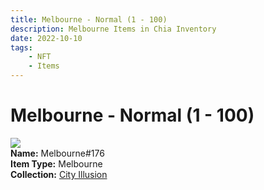 ```yaml
---
title: Melbourne - Normal (1 - 100)
description: Melbourne Items in Chia Inventory
date: 2022-10-10
tags:
    - NFT
    - Items
---
```


# Melbourne - Normal (1 - 100)
<div class="item_thumbnail">
<img loading="lazy" src="https://ymsqhxgpdanbz7dsgesq7poiovgoryfsrhmmjzorxrubujas3i.arweave.net/wyUD3M8YGhz8cjE-lD73IdUzo4LKJ2MTl0bxoGiQS2s"><br/>
<div><strong>Name:</strong> Melbourne#176</div>
<div><strong>Item Type:</strong> Melbourne</div>
<div><strong>Collection:</strong> <a href="https://www.spacescan.io/xch/nft/collection/col1lend2dcn558km4wcwta4xnkfv3xpcmlp9kyt0m909emvfxechlyqdl5ndg">City Illusion</a></div>
</div>

